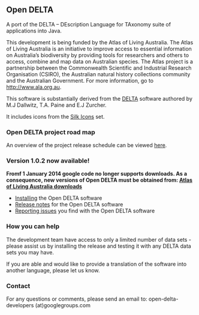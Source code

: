 ## Open DELTA ##

A port of the DELTA – DEscription Language for TAxonomy suite of applications into Java.

This development is being funded by the Atlas of Living Australia.  The Atlas of Living Australia is an initiative to improve access to essential information on Australia’s biodiversity by providing tools for researchers and others to access, combine and map data on Australian species. The Atlas project is a partnership between the Commonwealth Scientific and Industrial Research Organisation (CSIRO), the Australian natural history collections community and the Australian Government.  For more information, go to http://www.ala.org.au.

This software is substantially derived from the [DELTA](http://delta-intkey.com/) software authored by M.J Dallwitz, T.A. Paine and E.J Zurcher.

It includes icons from the [Silk Icons](http://www.famfamfam.com/lab/icons/silk/) set.

### Open DELTA project road map ###

An overview of the project release schedule can be viewed [here](RoadMap.md).

### Version 1.0.2 now available! ###
**Fromf 1 January 2014 google code no longer supports downloads.  As a consequence, new versions of Open DELTA must be obtained from: [Atlas of Living Australia downloads](http://downloads.ala.org.au/p/Open%20DELTA)**

  * [Installing](InstallationInstructions.md) the Open DELTA software
  * [Release notes](ReleaseNotes.md) for the Open DELTA software
  * [Reporting issues](HowToReportIssues.md) you find with the Open DELTA software

### How you can help ###
The development team have access to only a limited number of data sets - please assist us by installing the release and testing it with any DELTA data sets you may have.

If you are able and would like to provide a translation of the software into another language, please let us know.

### Contact ###
For any questions or comments, please send an email to: open-delta-developers (at)googlegroups.com